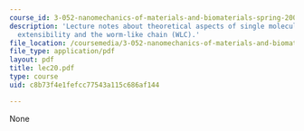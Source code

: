 ```yaml
---
course_id: 3-052-nanomechanics-of-materials-and-biomaterials-spring-2007
description: 'Lecture notes about theoretical aspects of single molecule force spectroscopy:
  extensibility and the worm-like chain (WLC).'
file_location: /coursemedia/3-052-nanomechanics-of-materials-and-biomaterials-spring-2007/c8b73f4e1fefcc77543a115c686af144_lec20.pdf
file_type: application/pdf
layout: pdf
title: lec20.pdf
type: course
uid: c8b73f4e1fefcc77543a115c686af144

---
```

None